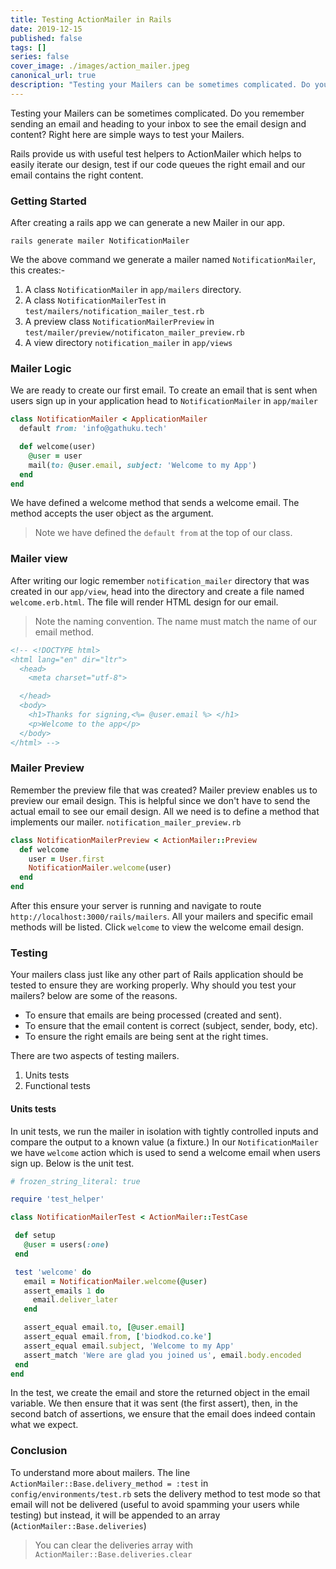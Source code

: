 ```yaml
---
title: Testing ActionMailer in Rails
date: 2019-12-15
published: false
tags: []
series: false
cover_image: ./images/action_mailer.jpeg
canonical_url: true
description: "Testing your Mailers can be sometimes complicated. Do you remember sending an email and heading to your inbox to see the email design and content? Right here are simple ways to test your Mailers."
---
```


Testing your Mailers can be sometimes complicated. Do you remember sending an email and heading to your inbox to see the email design and content? Right here are simple ways to test your Mailers.

Rails provide us with useful test helpers to ActionMailer which helps to easily iterate our design, test if our code queues the right email and our email contains the right content.

### Getting Started
After creating a rails app we can generate a new Mailer in our app.
```
rails generate mailer NotificationMailer
```
We the above command we generate a mailer named `NotificationMailer`, this creates:-

1. A class `NotificationMailer` in `app/mailers`   directory.
2.  A class `NotificationMailerTest` in `test/mailers/notification_mailer_test.rb`
3. A preview class `NotificationMailerPreview` in `test/mailer/preview/notificaton_mailer_preview.rb`
4. A view directory `notification_mailer` in `app/views`

### Mailer Logic
We are ready to create our first email. To create an email that is sent when users sign up in your application head to `NotificationMailer` in `app/mailer`

```ruby
class NotificationMailer < ApplicationMailer
  default from: 'info@gathuku.tech'

  def welcome(user)
    @user = user
    mail(to: @user.email, subject: 'Welcome to my App')
  end
end
```
We have defined a welcome method that sends a welcome email. The method accepts the user object as the argument.

> Note we have defined the `default from` at the top of our class.

### Mailer view
After writing our logic remember `notification_mailer` directory that was created in our `app/view`, head into the directory and create a file named `welcome.erb.html`. The file will render HTML design for our email.

> Note the naming convention. The name must match the name of our email method.

```html
<!-- <!DOCTYPE html>
<html lang="en" dir="ltr">
  <head>
    <meta charset="utf-8">

  </head>
  <body>
    <h1>Thanks for signing,<%= @user.email %> </h1>
    <p>Welcome to the app</p>
  </body>
</html> -->
```

### Mailer Preview
Remember the preview file that was created? Mailer preview enables us to preview our email design. This is helpful since we don't have to send the actual email to see our email design.
All we need is to define a method that implements our mailer.  `notification_mailer_preview.rb`

```ruby
class NotificationMailerPreview < ActionMailer::Preview
  def welcome
    user = User.first
    NotificationMailer.welcome(user)
  end
end
```
After this ensure your server is running and navigate to route `http://localhost:3000/rails/mailers`. All your mailers and specific email methods will be listed. Click `welcome` to view the welcome email design.

### Testing

Your mailers class just like any other part of Rails application should be tested to ensure they are working properly.
Why should you test your mailers? below are some of the reasons.

- To ensure that emails are being processed (created and sent).
- To ensure that the email content is correct (subject, sender, body, etc).
- To ensure the right emails are being sent at the right times.

There are two aspects of testing mailers.
 1. Units tests
 2. Functional tests

#### Units tests

 In unit tests, we run the mailer in isolation with tightly controlled inputs and compare the output to a known value (a fixture.)
 In our `NotificationMailer` we have `welcome` action which is used to send a welcome email when users sign up. Below is the unit test.
 ```ruby
 # frozen_string_literal: true

require 'test_helper'

class NotificationMailerTest < ActionMailer::TestCase

  def setup
    @user = users(:one)
  end

  test 'welcome' do
    email = NotificationMailer.welcome(@user)
    assert_emails 1 do
      email.deliver_later
    end

    assert_equal email.to, [@user.email]
    assert_equal email.from, ['biodkod.co.ke']
    assert_equal email.subject, 'Welcome to my App'
    assert_match 'Were are glad you joined us', email.body.encoded
  end
end
 ```
 In the test, we create the email and store the returned object in the email variable. We then ensure that it was sent (the first assert), then, in the second batch of assertions, we ensure that the email does indeed contain what we expect.

### Conclusion
 To understand more about mailers. The line `ActionMailer::Base.delivery_method = :test` in `config/environments/test.rb` sets the delivery method to test mode so that email will not be delivered (useful to avoid spamming your users while testing) but instead, it will be appended to an array (`ActionMailer::Base.deliveries`)

 > You can clear the deliveries array with `ActionMailer::Base.deliveries.clear`
